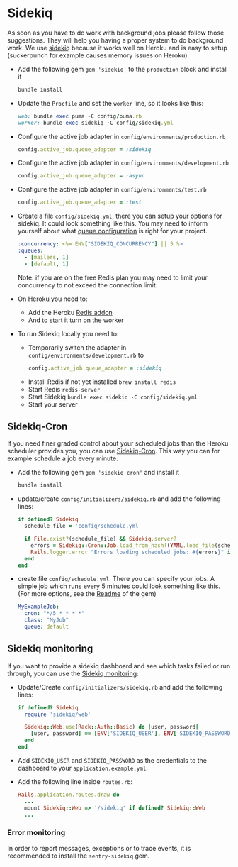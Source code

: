 # Sidekiq

As soon as you have to do work with background jobs please follow those suggestions.
They will help you having a proper system to do background work.
We use [sidekiq](https://github.com/mperham/sidekiq) because it works well on Heroku and is easy to setup (suckerpunch for example causes memory issues on Heroku).

* Add the following gem `gem 'sidekiq'` to the `production` block and install it

  ```sh
  bundle install
  ```

* Update the `Procfile` and set the `worker` line, so it looks like this:

  ```rb
  web: bundle exec puma -C config/puma.rb
  worker: bundle exec sidekiq -C config/sidekiq.yml
  ```

* Configure the active job adapter in `config/environments/production.rb`

  ```rb
  config.active_job.queue_adapter = :sidekiq
  ```

* Configure the active job adapter in `config/environments/development.rb`

  ```rb
  config.active_job.queue_adapter = :async
  ```

* Configure the active job adapter in `config/environments/test.rb`

  ```rb
  config.active_job.queue_adapter = :test
  ```

* Create a file `config/sidekiq.yml`, there you can setup your options for sidekiq.
  It could look something like this.
  You may need to inform yourself about what
  [queue configuration](https://github.com/mperham/sidekiq/wiki/Advanced-Options#queues)
  is right for your project.

  ```yml
  :concurrency: <%= ENV["SIDEKIQ_CONCURRENCY"] || 5 %>
  :queues:
    - [mailers, 1]
    - [default, 1]
  ```

  Note: if you are on the free Redis plan
  you may need to limit your concurrency to not exceed the connection limit.

* On Heroku you need to:
  * Add the Heroku [Redis addon](https://elements.heroku.com/addons/heroku-redis)
  * And to start it turn on the worker

* To run Sidekiq locally you need to:
  * Temporarily switch the adapter in `config/environments/development.rb` to
    ```rb
    config.active_job.queue_adapter = :sidekiq
    ```
  * Install Redis if not yet installed `brew install redis`
  * Start Redis `redis-server`
  * Start Sidekiq `bundle exec sidekiq -C config/sidekiq.yml`
  * Start your server

## Sidekiq-Cron

If you need finer graded control about your scheduled jobs than the Heroku scheduler
provides you, you can use [Sidekiq-Cron](https://github.com/ondrejbartas/sidekiq-cron).
This way you can for example schedule a job every minute.

* Add the following gem `gem 'sidekiq-cron'` and install it

  ```sh
  bundle install
  ```

* update/create `config/initializers/sidekiq.rb` and add the following lines:

  ```rb
  if defined? Sidekiq
    schedule_file = 'config/schedule.yml'

    if File.exist?(schedule_file) && Sidekiq.server?
      errors = Sidekiq::Cron::Job.load_from_hash!(YAML.load_file(schedule_file))
      Rails.logger.error "Errors loading scheduled jobs: #{errors}" if errors.any?
    end
  end
  ```

* create file `config/schedule.yml`. There you can specify your jobs.
  A simple job which runs every 5 minutes could look something like this.
  (For more options, see the [Readme](https://github.com/ondrejbartas/sidekiq-cron/blob/master/README.md) of the gem)

  ```yml
  MyExampleJob:
    cron: "*/5 * * * *"
    class: "MyJob"
    queue: default
  ```

## Sidekiq monitoring

If you want to provide a sidekiq dashboard and see which tasks failed or run through, you can use the [Sidekiq monitoring](https://github.com/mperham/sidekiq/wiki/Monitoring):

* Update/Create `config/initializers/sidekiq.rb` and add the following lines:

  ```rb
  if defined? Sidekiq
    require 'sidekiq/web'

    Sidekiq::Web.use(Rack::Auth::Basic) do |user, password|
      [user, password] == [ENV['SIDEKIQ_USER'], ENV['SIDEKIQ_PASSWORD']]
    end
  end
  ```

* Add `SIDEKIQ_USER` and `SIDEKIQ_PASSWORD` as the credentials to the dashboard to your `application.example.yml`.
* Add the following line inside `routes.rb`:

  ```rb
  Rails.application.routes.draw do
    ...
    mount Sidekiq::Web => '/sidekiq' if defined? Sidekiq::Web
    ...
  ```

### Error monitoring

In order to report messages, exceptions or to trace events, it is recommended to install the `sentry-sidekiq` gem.
